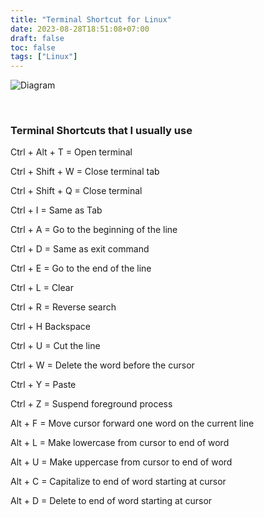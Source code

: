 ```yaml
---
title: "Terminal Shortcut for Linux"
date: 2023-08-28T18:51:08+07:00
draft: false
toc: false
tags: ["Linux"]
---
```


![Diagram](/shortcut.jpg#center)

&nbsp;

### Terminal Shortcuts that I usually use


Ctrl + Alt + T = Open terminal 

Ctrl + Shift + W = Close terminal tab

Ctrl + Shift + Q = Close terminal

Ctrl + I = Same as Tab

Ctrl + A = Go to the beginning of the line

Ctrl + D = Same as exit command

Ctrl + E = Go to the end of the line

Ctrl + L = Clear

Ctrl + R = Reverse search

Ctrl + H Backspace

Ctrl + U = Cut the line 

Ctrl + W = Delete the word before the cursor

Ctrl + Y = Paste

Ctrl + Z = Suspend foreground process

Alt + F = Move cursor forward one word on the current line

Alt + L = Make lowercase from cursor to end of word

Alt + U = Make uppercase from cursor to end of word

Alt + C = Capitalize to end of word starting at cursor 

Alt + D = Delete to end of word starting at cursor 